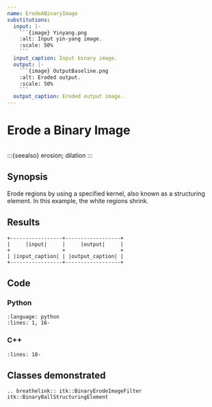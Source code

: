 ```yaml
---
name: ErodeABinaryImage
substitutions:
  input: |-
    ```{image} Yinyang.png
    :alt: Input yin-yang image.
    :scale: 50%
    ```
  input_caption: Input binary image.
  output: |-
    ```{image} OutputBaseline.png
    :alt: Eroded output.
    :scale: 50%
    ```
  output_caption: Eroded output image.
---
```


# Erode a Binary Image

```{index} single: BinaryBallStructuringElement single: BinaryErodeImageFilter pair: mathematical morphology; erosion pair: BinaryBallStructuringElement; SetRadius
```

:::{seealso}
erosion; dilation
:::

## Synopsis

Erode regions by using a specified kernel, also known as a structuring element.  In this example, the white regions shrink.

## Results

```{eval-rst}
+-----------------+------------------+
|     |input|     |     |output|     |
+                 +                  +
| |input_caption| | |output_caption| |
+-----------------+------------------+
```

## Code

### Python

```{literalinclude} Code.py
:language: python
:lines: 1, 16-
```

### C++

```{literalinclude} Code.cxx
:lines: 18-
```

## Classes demonstrated

```{eval-rst}
.. breathelink:: itk::BinaryErodeImageFilter itk::BinaryBallStructuringElement
```
